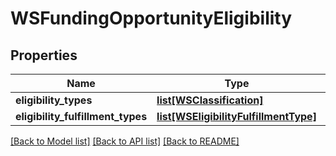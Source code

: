 # WSFundingOpportunityEligibility

## Properties
Name | Type | Description | Notes
------------ | ------------- | ------------- | -------------
**eligibility_types** | [**list[WSClassification]**](WSClassification.md) |  | [optional] 
**eligibility_fulfillment_types** | [**list[WSEligibilityFulfillmentType]**](WSEligibilityFulfillmentType.md) |  | [optional] 

[[Back to Model list]](../README.md#documentation-for-models) [[Back to API list]](../README.md#documentation-for-api-endpoints) [[Back to README]](../README.md)


